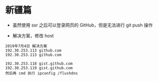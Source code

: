# 新疆篇

- 虽然使用 ssr 之后可以登录网页的 GitHub，但是无法进行 git push 操作

- 解决方案，修改 host

```
2019年7月4日 解决方案
192.30.253.113 github.com 
192.30.253.113 github.com

192.30.253.118 gist.github.com 
192.30.253.119 gist.github.com
然后再 cmd 执行 ipconfig /flushdns
```
